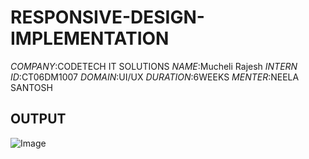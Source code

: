 # RESPONSIVE-DESIGN-IMPLEMENTATION
*COMPANY*:CODETECH IT SOLUTIONS
*NAME*:Mucheli Rajesh
*INTERN ID*:CT06DM1007
*DOMAIN*:UI/UX
*DURATION*:6WEEKS
*MENTER*:NEELA SANTOSH
## OUTPUT
![Image](https://github.com/user-attachments/assets/476f0258-b67d-4f78-b712-950d1363c937)
